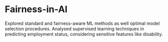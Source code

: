 # Fairness-in-AI
Explored standard and fairness-aware ML methods as well optimal model selection procedures. Analysed supervised learning techniques in predicting employment status, considering sensitive features like disability. 
